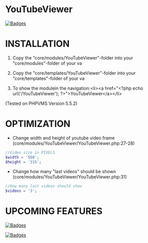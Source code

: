 # YouTubeViewer
[![Badges](http://img.shields.io/:Version-1.0-fe7d37.svg)](https://github.com/Karamellwuerfel/YouTubeViewer)


# INSTALLATION

1. Copy the "core/modules/YouTubeViewer"-folder into your "core/modules"-folder of your va

2. Copy the "core/templates/YouTubeViewer"-folder into your "core/templates"-folder of your va

3. To show the modulein the navigation:&lt;li&gt;&lt;a href="&lt;?php echo url('/YouTubeViewer'); ?&gt;"&gt;YouTubeViewer&lt;/a&gt;&lt;/li&gt;

(Tested on PHPVMS Version 5.5.2)

# OPTIMIZATION

* Change width and height of youtube video frame (core/modules/YouTubeViewer/YouTubeViewer.php:27-28)

```PHP
//Video size in PIXELS
$width = '560';
$height = '315';
```

* Change how many "last videos" should be shown (core/modules/YouTubeViewer/YouTubeViewer.php:31)

```PHP
//How many last videos should show
$videos = '3';
```

# UPCOMING FEATURES

[![Badges](http://img.shields.io/:YouTube_Playlist-Add_playlist_to_show_it's_videos-1859d2.svg)](https://github.com/Karamellwuerfel/YouTubeViewer)

[![Badges](http://img.shields.io/:Username-Use_YouTube_username_instead_of_channel_id-1859d2.svg)](https://github.com/Karamellwuerfel/YouTubeViewer)